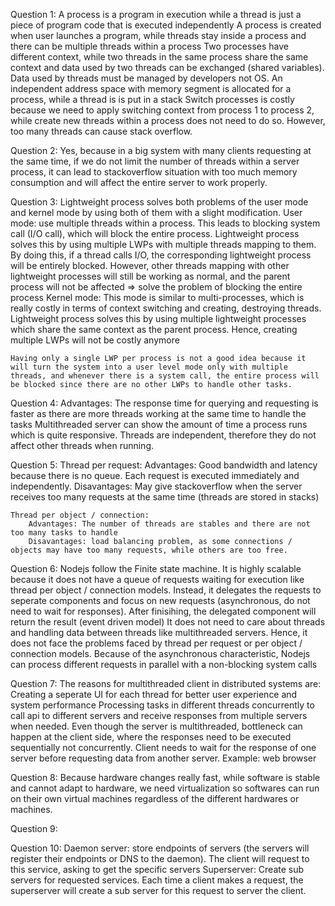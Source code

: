 Question 1: 
	A process is a program in execution while a thread is just a piece of program code that is executed independently
	A process is created when user launches a program, while threads stay inside a process and there can be multiple threads within a process
	Two processes have different context, while two threads in the same process share the same context and data used by two threads can be exchanged (shared variables). Data used by threads must be managed by developers not OS.
	An independent address space with memory segment is allocated for a process, while a thread is is put in a stack
	Switch processes is costly because we need to apply switching context from process 1 to process 2, while create new threads within a process does not need to do so. However, too many threads can cause stack overflow.

Question 2:
	Yes, because in a big system with many clients requesting at the same time, if we do not limit the number of threads within a server process, it can lead to stackoverflow situation with too much memory consumption and will affect the entire server to work properly.

Question 3:
	Lightweight process solves both problems of the user mode and kernel mode by using both of them with a slight modification.
	User mode: use multiple threads within a process. This leads to blocking system call (I/O call), which will block the entire process. Lightweight process solves this by using multiple LWPs with multiple threads mapping to them. By doing this, if a thread calls I/O, the corresponding lightweight process will be entirely blocked. However, other threads mapping with other lightweight processes will still be working as normal, and the parent process will not be affected => solve the problem of blocking the entire process
	Kernel mode: This mode is similar to multi-processes, which is really costly in terms of context switching and creating, destroying threads. Lightweight process solves this by using multiple lightweight processes which share the same context as the parent process. Hence, creating multiple LWPs will not be costly anymore

	Having only a single LWP per process is not a good idea because it will turn the system into a user level mode only with multiple threads, and whenever there is a system call, the entire process will be blocked since there are no other LWPs to handle other tasks.

Question 4: Advantages: 
	The response time for querying and requesting is faster as there are more threads working at the same time to handle the tasks
	Multithreaded server can show the amount of time a process runs which is quite responsive.
	Threads are independent, therefore they do not affect other threads when running.

Question 5: 
	Thread per request:
		Advantages: Good bandwidth and latency because there is no queue. Each request is executed immediately and independently.
		Disavantages: May give stackoverflow when the server receives too many requests at the same time (threads are stored in stacks)

	Thread per object / connection:
		Advantages: The number of threads are stables and there are not too many tasks to handle
		Disavantages: load balancing problem, as some connections / objects may have too many requests, while others are too free.

Question 6: 
	Nodejs follow the Finite state machine.
	It is highly scalable because it does not have a queue of requests waiting for execution like thread per object / connection models. Instead, it delegates the requests to seperate components and focus on new requests (asynchronous, do not need to wait for responses). After finisihing, the delegated component will return the result (event driven model)
	It does not need to care about threads and handling data between threads like multithreaded servers. Hence, it does not face the problems faced by thread per request or per object / connection models.
	Because of the asynchronous characteristic, Nodejs can process different requests in parallel with a non-blocking system calls

Question 7:
	The reasons for multithreaded client in distributed systems are:
		Creating a seperate UI for each thread for better user experience and system performance
		Processing tasks in different threads concurrently to call api to different servers and receive responses from multiple servers when needed. Even though the server is multithreaded, bottleneck can happen at the client side, where the responses need to be executed sequentially not concurrently. Client needs to wait for the response of one server before requesting data from another server.
	Example: web browser

Question 8:
	Because hardware changes really fast, while software is stable and cannot adapt to hardware, we need virtualization so softwares can run on their own virtual machines regardless of the different hardwares or machines.

Question 9:

Question 10:
	Daemon server: store endpoints of servers (the servers will register their endpoints or DNS to the daemon). The client will request to this service, asking to get the specific servers
	Superserver: Create sub servers for requested services. Each time a client makes a request, the superserver will create a sub server for this request to server the client. 
